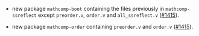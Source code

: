 - new package `mathcomp-boot` containing the files previously in
  `mathcomp-ssreflect` except `preorder.v`, `order.v` and
  `all_ssreflect.v`
  ([#1415](https://github.com/math-comp/math-comp/pull/1415)).

- new package `mathcomp-order` containing `preorder.v` and `order.v`
  ([#1415](https://github.com/math-comp/math-comp/pull/1415)).
